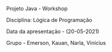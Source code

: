 Projeto Java - Workshop

Disciplina: Lógica de Programação

Data da apresentação - (20-05-2021)

Grupo - Emerson, Kauan, Narla, Vinícius
